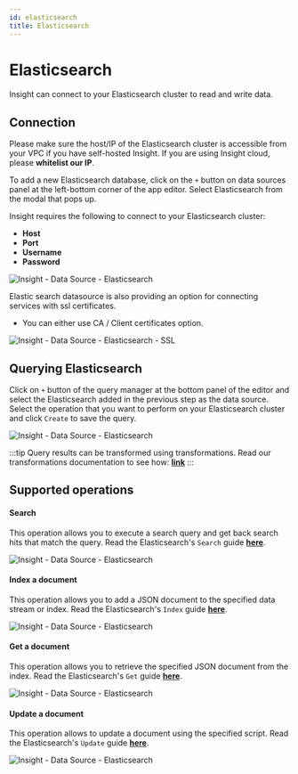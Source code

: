 ```yaml
---
id: elasticsearch
title: Elasticsearch
---
```


# Elasticsearch
Insight can connect to your Elasticsearch cluster to read and write data.

## Connection
Please make sure the host/IP of the Elasticsearch cluster is accessible from your VPC if you have self-hosted Insight. If you are using Insight cloud, please **whitelist our IP**.

To add a new Elasticsearch database, click on the `+` button on data sources panel at the left-bottom corner of the app editor. Select Elasticsearch from the modal that pops up.

Insight requires the following to connect to your Elasticsearch cluster:
- **Host**
- **Port**
- **Username**
- **Password**



![Insight - Data Source - Elasticsearch](/_images/insight2/datasource-reference/elasticsearch/connect.png)



Elastic search datasource is also providing an option for connecting services with ssl certificates.
- You can either use CA / Client certificates option.

![Insight - Data Source - Elasticsearch - SSL](/_images/insight2/datasource-reference/elasticsearch/ssl.png)


## Querying Elasticsearch

Click on `+` button of the query manager at the bottom panel of the editor and select the Elasticsearch added in the previous step as the data source.
Select the operation that you want to perform on your Elasticsearch cluster and click `Create` to save the query.



![Insight - Data Source - Elasticsearch](/_images/insight2/datasource-reference/elasticsearch/query.png)

</div>

:::tip
Query results can be transformed using transformations. Read our transformations documentation to see how: **[link](/docs/tutorial/transformations)**
:::

## Supported operations

#### Search

This operation allows you to execute a search query and get back search hits that match the query. Read the Elasticsearch's `Search` guide **[here](https://www.elastic.co/guide/en/elasticsearch/reference/current/search-search.html)**.



![Insight - Data Source - Elasticsearch](/_images/insight2/datasource-reference/elasticsearch/elastic-search.png)

</div>

#### Index a document

This operation allows you to add a JSON document to the specified data stream or index. Read the Elasticsearch's `Index` guide **[here](https://www.elastic.co/guide/en/elasticsearch/reference/current/docs-index_.html)**.



![Insight - Data Source - Elasticsearch](/_images/insight2/datasource-reference/elasticsearch/index.png)

</div>

#### Get a document

This operation allows you to retrieve the specified JSON document from the index. Read the Elasticsearch's `Get` guide **[here](https://www.elastic.co/guide/en/elasticsearch/reference/current/docs-get.html)**.



![Insight - Data Source - Elasticsearch](/_images/insight2/datasource-reference/elasticsearch/get.png)

</div>

#### Update a document

This operation allows to update a document using the specified script. Read the Elasticsearch's `Update` guide **[here](https://www.elastic.co/guide/en/elasticsearch/reference/current/docs-update.html)**.



![Insight - Data Source - Elasticsearch](/_images/insight2/datasource-reference/elasticsearch/update.png)

</div>
